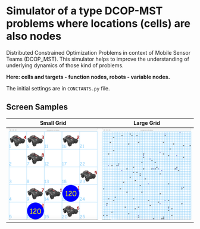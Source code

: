 # Simulator of a type DCOP-MST problems where locations (cells) are also nodes

Distributed Constrained Optimization Problems 
in context of Mobile Sensor Teams (DCOP_MST).
This simulator helps to improve the understanding
of underlying dynamics of those kind of problems.

**Here: cells and targets - function nodes, robots - variable nodes.**

The initial settings are in `CONCTANTS.py` file.

## Screen Samples

Small Grid                  | Large Grid
--------------------------- | ---------------------------
![sample](pics/sample3.png) | ![sample](pics/sample2.png)


